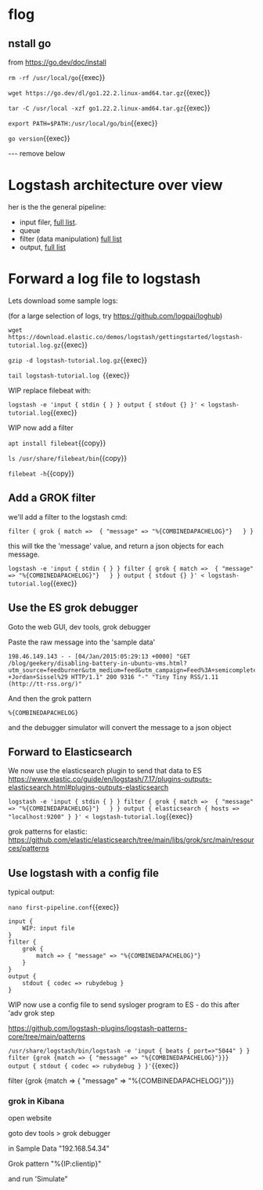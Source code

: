# flog


## nstall go

from https://go.dev/doc/install

`rm -rf /usr/local/go`{{exec}}

`wget https://go.dev/dl/go1.22.2.linux-amd64.tar.gz`{{exec}}

`tar -C /usr/local -xzf go1.22.2.linux-amd64.tar.gz`{{exec}}

`export PATH=$PATH:/usr/local/go/bin`{{exec}}


`go version`{{exec}}

--- remove below



# Logstash architecture over view


her is the the general pipeline:
- input filer, [full list](https://www.elastic.co/guide/en/logstash/7.17/input-plugins.html).
- queue
- filter (data manipulation)   [full list](https://www.elastic.co/guide/en/logstash/7.17/output-plugins.html)
- output, [full list](https://www.elastic.co/guide/en/logstash/7.17/output-plugins.html)
# Forward a log file to logstash


Lets download some sample logs:

(for a large selection of logs, try https://github.com/logpai/loghub)


`wget https://download.elastic.co/demos/logstash/gettingstarted/logstash-tutorial.log.gz`{{exec}}
   
`gzip -d logstash-tutorial.log.gz`{{exec}}

`tail logstash-tutorial.log `{{exec}}

WIP replace filebeat with:

`logstash -e 'input { stdin { } } output { stdout {} }' < logstash-tutorial.log`{{exec}}

WIP now add a filter

`apt install filebeat`{{copy}}

`ls /usr/share/filebeat/bin`{{copy}}

`filebeat -h`{{copy}}



## Add a GROK filter

we'll add a filter to the logstash cmd:

```
filter { grok { match =>  { "message" => "%{COMBINEDAPACHELOG}"}   } }
```

this will tke the 'message' value, and return a json objects for each message.

`logstash -e 'input { stdin { } } filter { grok { match =>  { "message" => "%{COMBINEDAPACHELOG}"}   } } output { stdout {} }' < logstash-tutorial.log`{{exec}}


## Use the ES grok debugger

Goto the web GUI, dev tools, grok debugger

Paste the raw message into the 'sample data'

```
198.46.149.143 - - [04/Jan/2015:05:29:13 +0000] "GET /blog/geekery/disabling-battery-in-ubuntu-vms.html?utm_source=feedburner&utm_medium=feed&utm_campaign=Feed%3A+semicomplete%2Fmain+%28semicomplete.com+-+Jordan+Sissel%29 HTTP/1.1" 200 9316 "-" "Tiny Tiny RSS/1.11 (http://tt-rss.org/)"
```


And then the grok pattern

`%{COMBINEDAPACHELOG}`

and the debugger simulator will convert the message to a json object

## Forward to Elasticsearch

We now use the elasticsearch plugin to send that data to ES https://www.elastic.co/guide/en/logstash/7.17/plugins-outputs-elasticsearch.html#plugins-outputs-elasticsearch

`logstash -e 'input { stdin { } } filter { grok { match =>  { "message" => "%{COMBINEDAPACHELOG}"}   } } output { elasticsearch { hosts => "localhost:9200" } }' < logstash-tutorial.log`{{exec}}




grok patterns for elastic: https://github.com/elastic/elasticsearch/tree/main/libs/grok/src/main/resources/patterns


## Use logstash with a config file


typical output:

`nano first-pipeline.conf`{{exec}}

```
input {
    WIP: input file
}
filter {
    grok {
        match => { "message" => "%{COMBINEDAPACHELOG}"}
    }
}
output {
    stdout { codec => rubydebug } 
}
```

WIP now use a config file to send sysloger program to ES  - do this after 'adv grok step

https://github.com/logstash-plugins/logstash-patterns-core/tree/main/patterns

`/usr/share/logstash/bin/logstash -e 'input { beats { port=>"5044" } }  filter {grok {match => { "message" => "%{COMBINEDAPACHELOG}"}}}  output { stdout { codec => rubydebug } }'`{{exec}}

filter {grok {match => { "message" => "%{COMBINEDAPACHELOG}"}}}
### grok in Kibana

open website

goto dev tools > grok debugger

in Sample Data "192.168.54.34"

Grok pattern "%{IP:clientip}"

and run 'Simulate"

